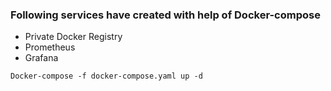 ### Following services have created with help of Docker-compose
- Private Docker Registry
- Prometheus
- Grafana
```
Docker-compose -f docker-compose.yaml up -d
```

